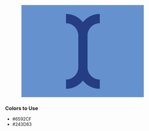 <div style="text-align:center">
    <img src="../images/41.png" />
</div>

### Colors to Use
- #6592CF
- #243D83